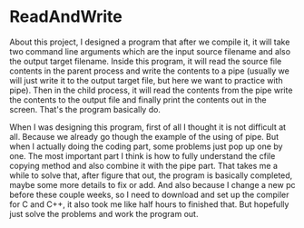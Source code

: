 # ReadAndWrite
About this project, I designed a program that after we compile it, it will take two command line arguments which are the input source filename and also the output target filename. Inside this program, it will read the source file contents in the parent process and write the contents to a pipe (usually we will just write it to the output target file, but here we want to practice with pipe). Then in the child process, it will read the contents from the pipe write the contents to the output file and finally print the contents out in the screen. That's the program basically do.

When I was designing this program, first of all I thought it is not difficult at all. Because we already go though the example of the using of pipe. But when I actually doing the coding part, some problems just pop up one by one. The most important part I think is how to fully understand the cfile copying method and also combine it with the pipe part. That takes me a while to solve that, after figure that out, the program is basically completed, maybe some more details to fix or add. And also because I change a new pc before these couple weeks, so I need to download and set up the compiler for C and C++, it also took me like half hours to finished that. But hopefully just solve the problems and work the program out.

